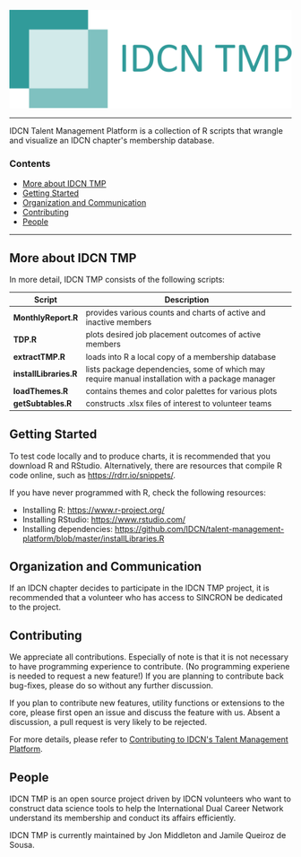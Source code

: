 ![IDCN TMP Logo](https://raw.githubusercontent.com/IDCN/talent-management-platform/master/docs/_static/img/IDCNTMP_2.png)

--------------------------------------------------------------------------------

IDCN Talent Management Platform is a collection of R scripts that wrangle and visualize an IDCN chapter's membership database.

<h3>Contents</h3>

- [More about IDCN TMP](#more-about-idcn-tmp)
- [Getting Started](#getting-started)
- [Organization and Communication](#organization-and-communication)
- [Contributing](#contributing)
- [People](#people)

--------------------------------------------------------------------------------

## More about IDCN TMP

In more detail, IDCN TMP consists of the following scripts:

| Script | Description |
| ---- | --- |
| **MonthlyReport.R** | provides various counts and charts of active and inactive members |
| **TDP.R** | plots desired job placement outcomes of active members |
| **extractTMP.R** | loads into R a local copy of a membership database |
| **installLibraries.R** | lists package dependencies, some of which may require manual installation with a package manager |
| **loadThemes.R** | contains themes and color palettes for various plots |
| **getSubtables.R** | constructs .xlsx files of interest to volunteer teams |

## Getting Started

To test code locally and to produce charts, it is recommended that you download R and RStudio. Alternatively, there are resources that compile R code online, such as https://rdrr.io/snippets/.

If you have never programmed with R, check the following resources:
- Installing R: https://www.r-project.org/
- Installing RStudio: https://www.rstudio.com/
- Installing dependencies: https://github.com/IDCN/talent-management-platform/blob/master/installLibraries.R

## Organization and Communication

If an IDCN chapter decides to participate in the IDCN TMP project, it is recommended that a volunteer who has access to SINCRON be dedicated to the project. 

## Contributing

We appreciate all contributions. Especially of note is that it is not necessary to have programming experience to contribute. (No programming experiene is needed to request a new feature!) If you are planning to contribute back bug-fixes, please do so without any further discussion.

If you plan to contribute new features, utility functions or extensions to the core, please first open an issue and discuss the feature with us. Absent a discussion, a pull request is very likely to be rejected.

For more details, please refer to <a href="https://github.com/IDCN/talent-management-platform/blob/master/CONTRIBUTING.md">Contributing to IDCN's Talent Management Platform</a>.

## People
IDCN TMP is an open source project driven by IDCN volunteers who want to construct data science tools to help the International Dual Career Network understand its membership and conduct its affairs efficiently.

IDCN TMP is currently maintained by Jon Middleton and Jamile Queiroz de Sousa.
